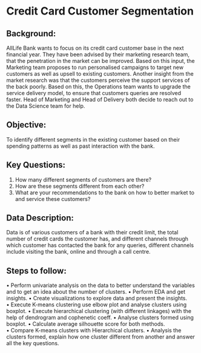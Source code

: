 # Credit Card Customer Segmentation

## Background: 
AllLife Bank wants to focus on its credit card customer base in the next financial year. They have been advised by their marketing research team, that the penetration in the market can be improved. Based on this input, the Marketing team proposes to run personalised campaigns to target new customers as well as upsell to existing customers. Another insight from the market research was that the customers perceive the support services of the back poorly. Based on this, the Operations team wants to upgrade the service delivery model, to ensure that customers queries are resolved faster. Head of Marketing and Head of Delivery both decide to reach out to the Data Science team for help.


## Objective: 
To identify different segments in the existing customer based on their spending patterns as well as past interaction with the bank.

## Key Questions:
1. How many different segments of customers are there?
2. How are these segments different from each other?
3. What are your recommendations to the bank on how to better market to and
service these customers? 


## Data Description:

Data is of various customers of a bank with their credit limit, the total number of credit cards the customer has, and different channels through which customer has contacted the bank for any queries, different channels include visiting the bank, online and through a call centre.


## Steps to follow:
• Perform univariate analysis on the data to better understand the variables and to get an idea about the number of clusters.
• Perform EDA and get insights. 
• Create visualizations to explore data and present the insights.  
• Execute K-means clustering use elbow plot and analyse clusters using boxplot.
• Execute hierarchical clustering (with different linkages) with the help of dendrogram and cophenetic coeff. 
• Analyse clusters formed using boxplot. 
• Calculate average silhouette score for both methods.  
• Compare K-means clusters with Hierarchical clusters. 
• Analysis the clusters formed, explain how one cluster different from another and answer all the key questions.  
